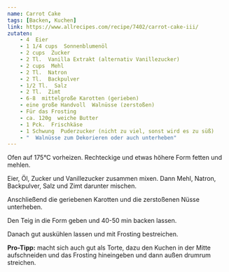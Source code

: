 ```yaml
---
name: Carrot Cake
tags: [Backen, Kuchen]
link: https://www.allrecipes.com/recipe/7402/carrot-cake-iii/
zutaten:
    - 4  Eier
    - 1 1/4 cups  Sonnenblumenöl
    - 2 cups  Zucker
    - 2 Tl.  Vanilla Extrakt (alternativ Vanillezucker)
    - 2 cups  Mehl
    - 2 Tl.  Natron
    - 2 Tl.  Backpulver
    - 1/2 Tl.  Salz
    - 2 Tl.  Zimt
    - 6-8  mittelgroße Karotten (gerieben)
    - eine große Handvoll  Walnüsse (zerstoßen)
    - Für das Frosting
    - ca. 120g  weiche Butter 
    - 1 Pck.  Frischkäse
    - 1 Schwung  Puderzucker (nicht zu viel, sonst wird es zu süß)
    - "  Walnüsse zum Dekorieren oder auch unterheben"
---
```


Ofen auf 175°C vorheizen. Rechteckige und etwas höhere Form fetten und mehlen. 

Eier, Öl, Zucker und Vanillezucker zusammen mixen. Dann Mehl, Natron, Backpulver, Salz und Zimt darunter mischen. 

Anschließend die geriebenen Karotten und die zerstoßenen Nüsse unterheben. 

Den Teig in die Form geben und 40-50 min backen lassen. 

Danach gut auskühlen lassen und mit Frosting bestreichen.

**Pro-Tipp:** macht sich auch gut als Torte, dazu den Kuchen in der Mitte aufschneiden und das Frosting hineingeben und dann außen drumrum streichen. 